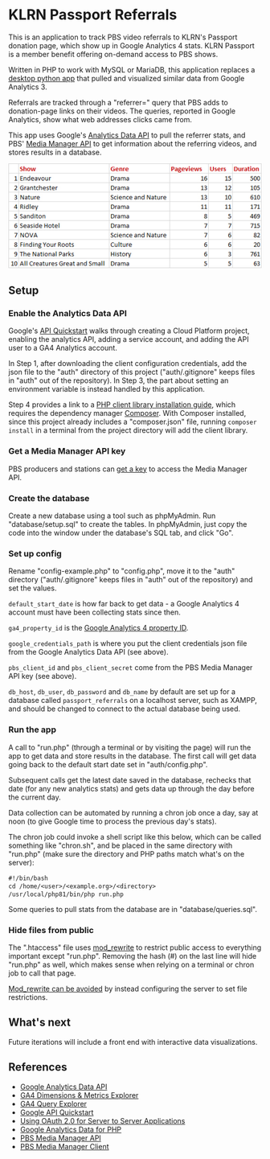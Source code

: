 # KLRN Passport Referrals

This is an application to track PBS video referrals to KLRN's Passport donation page, which show up in Google Analytics 4 stats. KLRN Passport is a member benefit offering on-demand access to PBS shows.

Written in PHP to work with MySQL or MariaDB, this application replaces a [desktop python app](https://github.com/ptdriscoll/klrn-passport-referrals-database) that pulled and visualized similar data from Google Analytics 3.

Referrals are tracked through a "referrer=" query that PBS adds to donation-page links on their videos. The queries, reported in Google Analytics, show what web addresses clicks came from.

This app uses Google's [Analytics Data API](https://developers.google.com/analytics/devguides/reporting/data/v1) to pull the referrer stats, and PBS' [Media Manager API](https://docs.pbs.org/display/CDA/Media+Manager+API) to get information about the referring videos, and stores results in a database.

![Top KLRN Passport Referral Shows](images/top-shows.jpg)

## Setup

### Enable the Analytics Data API

Google's [API Quickstart](https://developers.google.com/analytics/devguides/reporting/data/v1/quickstart-client-libraries) walks through creating a Cloud Platform project, enabling the analytics API, adding a service account, and adding the API user to a GA4 Analytics account.

In Step 1, after downloading the client configuration credentials, add the json file to the "auth" directory of this project ("auth/.gitignore" keeps files in "auth" out of the repository). In Step 3, the part about setting an environment variable is instead handled by this application.

Step 4 provides a link to a [PHP client library installation guide](https://github.com/googleapis/php-analytics-data#installation), which requires the dependency manager [Composer](https://getcomposer.org/). With Composer installed, since this project already includes a "composer.json" file, running `composer install` in a terminal from the project directory will add the client library.

### Get a Media Manager API key

PBS producers and stations can [get a key](https://digitalsupport.pbs.org/support/tickets/new) to access the Media Manager API.

### Create the database

Create a new database using a tool such as phpMyAdmin. Run "database/setup.sql" to create the tables. In phpMyAdmin, just copy the code into the window under the database's SQL tab, and click "Go".

### Set up config

Rename "config-example.php" to "config.php", move it to the "auth" directory ("auth/.gitignore" keeps files in "auth" out of the repository) and set the values.

`default_start_date` is how far back to get data - a Google Analytics 4 account must have been collecting stats since then.

`ga4_property_id` is the [Google Analytics 4 property ID](https://developers.google.com/analytics/devguides/reporting/data/v1/property-id).

`google_credentials_path` is where you put the client credentials json file from the Google Analytics Data API (see above).

`pbs_client_id` and `pbs_client_secret` come from the PBS Media Manager API key (see above).

`db_host`, `db_user`, `db_password` and `db_name` by default are set up for a database called `passport_referrals` on a localhost server, such as XAMPP, and should be changed to connect to the actual database being used.

### Run the app

A call to "run.php" (through a terminal or by visiting the page) will run the app to get data and store results in the database. The first call will get data going back to the default start date set in "auth/config.php".

Subsequent calls get the latest date saved in the database, rechecks that date (for any new analytics stats) and gets data up through the day before the current day.

Data collection can be automated by running a chron job once a day, say at noon (to give Google time to process the previous day's stats).

The chron job could invoke a shell script like this below, which can be called something like "chron.sh", and be placed in the same directory with "run.php" (make sure the directory and PHP paths match what's on the server):

```
#!/bin/bash
cd /home/<user>/<example.org>/<directory>
/usr/local/php81/bin/php run.php
```

Some queries to pull stats from the database are in "database/queries.sql".

### Hide files from public

The ".htaccess" file uses [mod_rewrite](https://httpd.apache.org/docs/current/rewrite/) to restrict public access to everything important except "run.php". Removing the hash (#) on the last line will hide "run.php" as well, which makes sense when relying on a terminal or chron job to call that page.

[Mod_rewrite can be avoided](https://httpd.apache.org/docs/current/rewrite/avoid.html) by instead configuring the server to set file restrictions.

## What's next

Future iterations will include a front end with interactive data visualizations.

## References

- [Google Analytics Data API](https://developers.google.com/analytics/devguides/reporting/data/v1)
- [GA4 Dimensions & Metrics Explorer](https://ga-dev-tools.google/ga4/dimensions-metrics-explorer/)
- [GA4 Query Explorer](https://ga-dev-tools.google/ga4/query-explorer/)
- [Google API Quickstart](https://developers.google.com/analytics/devguides/reporting/data/v1/quickstart-client-libraries)
- [Using OAuth 2.0 for Server to Server Applications](https://developers.google.com/identity/protocols/oauth2/service-account)
- [Google Analytics Data for PHP](https://github.com/googleapis/php-analytics-data#installation)
- [PBS Media Manager API](https://docs.pbs.org/display/CDA/Media+Manager+API)
- [PBS Media Manager Client](https://github.com/tamw-wnet/PBS_Media_Manager_Client)

